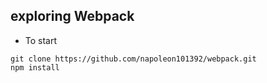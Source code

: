 ## exploring Webpack

- To start
```
git clone https://github.com/napoleon101392/webpack.git
npm install
```
